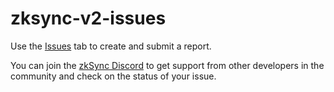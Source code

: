 # zksync-v2-issues

Use the [Issues](https://github.com/matter-labs/zksync-v2-issues/issues) tab to create and submit a report. 

You can join the [zkSync Discord](https://discord.com/invite/px2aR7w) to get support from other developers in the community and check on the status of your issue.
